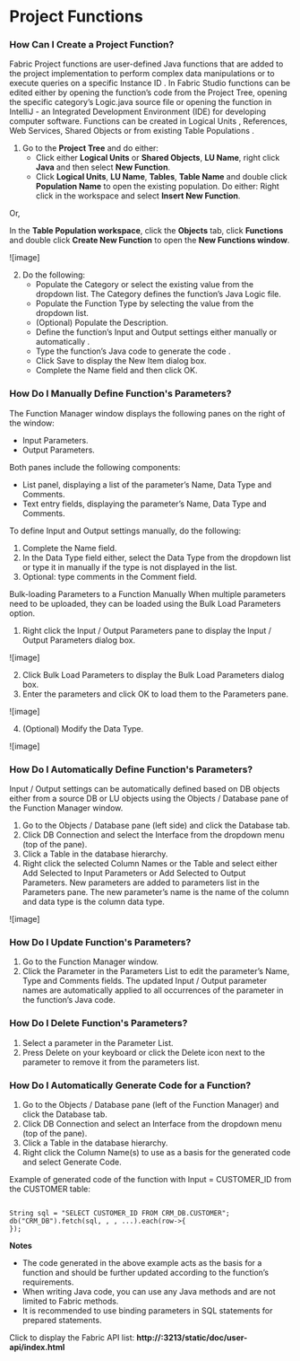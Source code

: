 # Project Functions

### How Can I Create a Project Function?

Fabric Project functions are user-defined Java functions that are added to the project implementation to perform complex data manipulations or to execute queries on a specific Instance ID . 
In Fabric Studio functions can be edited either by opening the function’s code from the Project Tree, opening the specific category’s Logic.java source file or opening the function in IntelliJ  - an Integrated Development Environment (IDE) for developing computer software. 
Functions can be created in Logical Units , References, Web Services, Shared Objects  or from existing Table Populations .
1.	Go to the **Project Tree** and do either:
    *	Click either **Logical Units** or **Shared Objects**, **LU Name**, right click **Java** and then select **New Function**. 
    *	Click **Logical Units**, **LU Name**, **Tables**, **Table Name** and double click **Population Name** to open the existing population. Do either:
Right click in the workspace and select **Insert New Function**. 

Or,

In the **Table Population workspace**, click the **Objects** tab, click **Functions** and double click **Create New Function** to open the **New Functions window**. 

![image]

2.	Do the following:
    *	Populate the Category or select the existing value from the dropdown list. The Category  defines the function’s Java Logic file.
    *	Populate the Function Type by selecting the value from the dropdown list.
    *	(Optional) Populate the Description.
    *	Define the function’s Input and Output settings either manually  or automatically .
    *	Type the function’s Java code to generate the code .
    *	Click Save to display the New Item dialog box. 
    *	Complete the Name field and then click OK.
    
### How Do I Manually Define Function's Parameters? 

The Function Manager window displays the following panes on the right of the window:
*	Input Parameters.
*	Output Parameters.

Both panes include the following components:
*	List panel, displaying a list of the parameter’s Name, Data Type and Comments.
*	Text entry fields, displaying the parameter’s Name, Data Type and Comments.

To define Input and Output settings manually, do the following:
1.	Complete the Name field.
2.	In the Data Type field either, select the Data Type from the dropdown list or type it in manually if the type is not displayed in the list. 
3.	Optional: type comments in the Comment field.

Bulk-loading Parameters to a Function Manually 
When multiple parameters need to be uploaded, they can be loaded using the Bulk Load Parameters option. 
1.	Right click the Input / Output Parameters pane to display the Input / Output Parameters dialog box. 

![image]

2.	Click Bulk Load Parameters to display the Bulk Load Parameters dialog box. 
3.	Enter the parameters and click OK to load them to the Parameters pane. 

![image]

4.	(Optional) Modify the Data Type.

![image]

### How Do I Automatically Define Function's Parameters?

Input / Output settings can be automatically defined based on DB objects either from a source DB or LU objects using the Objects / Database pane of the Function Manager window.
1.	Go to the Objects / Database pane (left side) and click the Database tab.
2.	Click DB Connection and select the Interface from the dropdown menu (top of the pane).
3.	Click a Table in the database hierarchy.
4.	Right click the selected Column Names or the Table and select either Add Selected to Input Parameters or Add Selected to Output Parameters. New parameters are added to parameters list in the Parameters pane. The new parameter’s name is the name of the column and data type is the column data type.

![image]

### How Do I Update Function's Parameters?

1.	Go to the Function Manager window.
2.	Click the Parameter in the Parameters List to edit the parameter’s Name, Type and Comments fields. The updated Input / Output parameter names are automatically applied to all occurrences of the parameter in the function’s Java code.


### How Do I Delete Function's Parameters? 

1.	Select a parameter in the Parameter List.
2.	Press Delete on your keyboard or click the Delete icon next to the parameter to remove it from the parameters list.

### How Do I Automatically Generate Code for a Function?

1.	Go to the Objects / Database pane (left of the Function Manager) and click the Database tab.
2.	Click DB Connection and select an Interface from the dropdown menu (top of the pane).
3.	Click a Table in the database hierarchy.
4.	Right click the Column Name(s) to use as a basis for the generated code and select Generate Code.

Example of generated code of the function with Input = CUSTOMER_ID from the CUSTOMER table:
<pre><code>
String sql = "SELECT CUSTOMER_ID FROM CRM_DB.CUSTOMER";
db("CRM_DB").fetch(sql, <val1>, <val2>, ...).each(row->{
});
</code></pre>

**Notes** 
*	The code generated in the above example acts as the basis for a function and should be further updated according to the function’s requirements.
*	When writing Java code, you can use any Java methods and are not limited to Fabric methods. 
*	It is recommended to use binding parameters in SQL statements for prepared statements.


Click to display the Fabric API list: **http://<Fabric IP address>:3213/static/doc/user-api/index.html**



